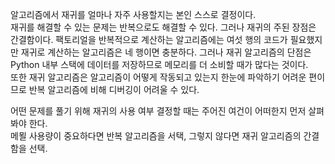 알고리즘에서 재귀를 얼마나 자주 사용할지는 본인 스스로 결정이다.  
재귀를 해결할 수 있는 문제는 반복으로도 해결할 수 있다. 그러나 재귀의 주된 장점은 간결함이다. 팩토리얼을 반복적으로 계산하는 알고리즘에는 여섯 행의 코드가 필요했지만 재귀로 계산하는 알고리즘은 네 행이면 충분하다. 그러나 재귀 알고리즘의 단점은 Python 내부 스택에 데이터를 저장하므로 메모리를 더 소비할 때가 많다는 것이다.  
또한 재귀 알고리즘은 알고리즘이 어떻게 작동되고 있는지 한눈에 파악하기 어려운 편이므로 반복 알고리즘에 비해 디버깅이 어려울 수 있다.

어떤 문제를 풀기 위해 재귀의 사용 여부 결정할 때는 주어진 여건이 어떠한지 먼저 살펴봐야 한다.  
메묄 사용량이 중요하다면 반복 알고리즘을 서택, 그렇지 않다면 재귀 알고리즘의 간결함을 선택.